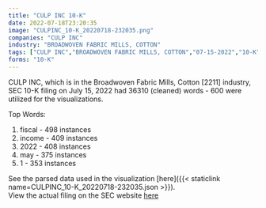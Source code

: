 ```yaml
---
title: "CULP INC 10-K"
date: 2022-07-18T23:20:35
image: "CULPINC_10-K_20220718-232035.png"
companies: "CULP INC"
industry: "BROADWOVEN FABRIC MILLS, COTTON"
tags: ["CULP INC","BROADWOVEN FABRIC MILLS, COTTON","07-15-2022","10-K"]
forms: "10-K"
---
```

CULP INC, which is in the Broadwoven Fabric Mills, Cotton [2211] industry, SEC 10-K filing on July 15, 2022 had 36310 (cleaned) words - 600 were utilized for the visualizations.

Top Words:
1. fiscal - 498 instances
2. income - 409 instances
3. 2022 - 408 instances
4. may - 375 instances
5. 1 - 353 instances


See the parsed data used in the visualization [here]({{< staticlink name=CULPINC_10-K_20220718-232035.json >}}).  
View the actual filing on the SEC website [here](https://www.sec.gov/Archives/edgar/data/723603/0001564590-22-025820.txt)